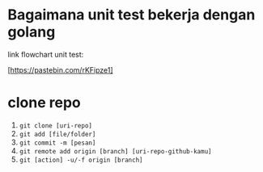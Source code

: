 
# Bagaimana unit test bekerja dengan golang

link flowchart unit test:

[https://pastebin.com/rKFipze1]

# clone repo

1. `git clone [uri-repo]`
2. `git add [file/folder]`
3. `git commit -m [pesan]`
4. `git remote add origin [branch] [uri-repo-github-kamu]`
5. `git [action] -u/-f origin [branch]`
